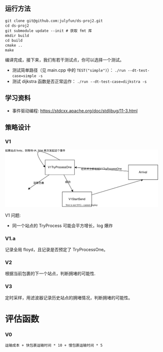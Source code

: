 ## 运行方法

```
git clone git@github.com:julyfun/ds-proj2.git
cd ds-proj2
git submodule update --init # 获取 fmt 库
mkdir build
cd build
cmake ..
make
```

编译完成，接下来，我们有若干测试点，你可以选择一个测试。

- 测试简单路径（见 main.cpp 中的 `TEST("simple")`）： `./run --dt-test-case=simple -s`
- 测试 dijkstra 函数是否正常运作： `./run --dt-test-case=dijkstra -s`

## 学习资料

- 事件驱动编程: https://stdcxx.apache.org/doc/stdlibug/11-3.html

## 策略设计

### V1

![](doc/img/v1.svg)

V1 问题:

- 同一个站点的 TryProcess 可能会平方增长，log 爆炸

### V1.a

记录全局 floyd，且记录是否预定了 TryProcessOne。

### V2

根据当前包裹的下一个站点，判断拥堵的可能性.

### V3

定时采样，用滤波器记录历史站点的拥堵情况，判断拥堵的可能性。

# 评估函数

### V0

```
运输成本 + 快包裹运输时间 * 10 + 慢包裹运输时间 * 5
```
